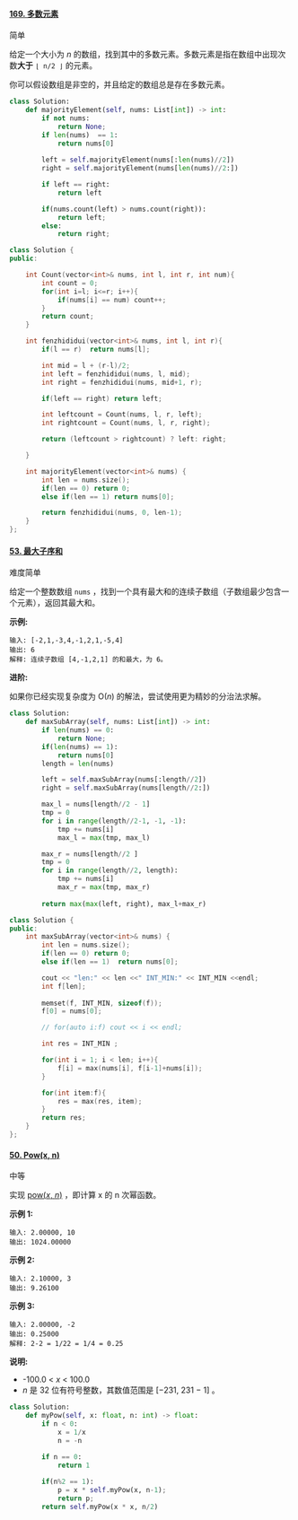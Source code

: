 #### [169. 多数元素](https://leetcode-cn.com/problems/majority-element/)

简单

给定一个大小为 *n* 的数组，找到其中的多数元素。多数元素是指在数组中出现次数**大于** `⌊ n/2 ⌋` 的元素。

你可以假设数组是非空的，并且给定的数组总是存在多数元素。

```python
class Solution:
    def majorityElement(self, nums: List[int]) -> int:
        if not nums:
            return None;
        if len(nums)  == 1:
            return nums[0]
        
        left = self.majorityElement(nums[:len(nums)//2])
        right = self.majorityElement(nums[len(nums)//2:])

        if left == right:
            return left

        if(nums.count(left) > nums.count(right)):
            return left;
        else:
            return right;
```



```c++
class Solution {
public:

    int Count(vector<int>& nums, int l, int r, int num){
        int count = 0;
        for(int i=l; i<=r; i++){
            if(nums[i] == num) count++;
        }
        return count;
    }

    int fenzhididui(vector<int>& nums, int l, int r){
        if(l == r)  return nums[l];

        int mid = l + (r-l)/2;
        int left = fenzhididui(nums, l, mid);
        int right = fenzhididui(nums, mid+1, r);

        if(left == right) return left;

        int leftcount = Count(nums, l, r, left);
        int rightcount = Count(nums, l, r, right);

        return (leftcount > rightcount) ? left: right;

    }

    int majorityElement(vector<int>& nums) {
        int len = nums.size();
        if(len == 0) return 0;
        else if(len == 1) return nums[0];

        return fenzhididui(nums, 0, len-1);
    }
};
```

#### [53. 最大子序和](https://leetcode-cn.com/problems/maximum-subarray/)

难度简单

给定一个整数数组 `nums` ，找到一个具有最大和的连续子数组（子数组最少包含一个元素），返回其最大和。

**示例:**

```
输入: [-2,1,-3,4,-1,2,1,-5,4]
输出: 6
解释: 连续子数组 [4,-1,2,1] 的和最大，为 6。
```

**进阶:**

如果你已经实现复杂度为 O(*n*) 的解法，尝试使用更为精妙的分治法求解。

```python
class Solution:
    def maxSubArray(self, nums: List[int]) -> int:
        if len(nums) == 0:
            return None;
        if(len(nums) == 1):
            return nums[0]
        length = len(nums)

        left = self.maxSubArray(nums[:length//2])
        right = self.maxSubArray(nums[length//2:])

        max_l = nums[length//2 - 1]
        tmp = 0
        for i in range(length//2-1, -1, -1):
            tmp += nums[i]
            max_l = max(tmp, max_l)

        max_r = nums[length//2 ]
        tmp = 0
        for i in range(length//2, length):
            tmp += nums[i]
            max_r = max(tmp, max_r)
        
        return max(max(left, right), max_l+max_r)
```

```c++
class Solution {
public:
    int maxSubArray(vector<int>& nums) {
        int len = nums.size();
        if(len == 0) return 0;
        else if(len == 1)  return nums[0];

        cout << "len:" << len <<" INT_MIN:" << INT_MIN <<endl;
        int f[len];
        
        memset(f, INT_MIN, sizeof(f));
        f[0] = nums[0];

        // for(auto i:f) cout << i << endl;

        int res = INT_MIN ;

        for(int i = 1; i < len; i++){
            f[i] = max(nums[i], f[i-1]+nums[i]);
        }

        for(int item:f){
            res = max(res, item);
        }
        return res;
    }
};
```



#### [50. Pow(x, n)](https://leetcode-cn.com/problems/powx-n/)

中等

实现 [pow(*x*, *n*)](https://www.cplusplus.com/reference/valarray/pow/) ，即计算 x 的 n 次幂函数。

**示例 1:**

```
输入: 2.00000, 10
输出: 1024.00000
```

**示例 2:**

```
输入: 2.10000, 3
输出: 9.26100
```

**示例 3:**

```
输入: 2.00000, -2
输出: 0.25000
解释: 2-2 = 1/22 = 1/4 = 0.25
```

**说明:**

- -100.0 < *x* < 100.0
- *n* 是 32 位有符号整数，其数值范围是 [−231, 231 − 1] 。

```python
class Solution:
    def myPow(self, x: float, n: int) -> float:
        if n < 0:
            x = 1/x
            n = -n
        
        if n == 0:
            return 1

        if(n%2 == 1):
            p = x * self.myPow(x, n-1);
            return p;
        return self.myPow(x * x, n/2)
```

